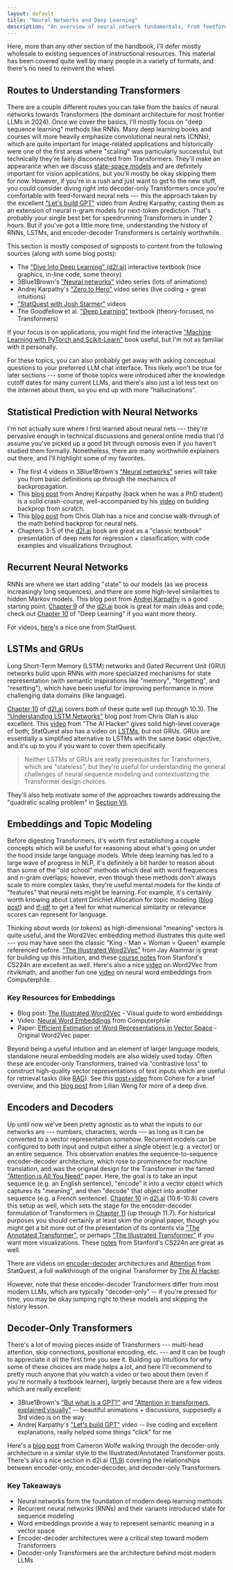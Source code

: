 ```yaml
---
layout: default
title: "Neural Networks and Deep Learning"
description: "An overview of neural network fundamentals, from feedforward nets to LSTMs and Transformers."
---
```


<link rel="stylesheet" href="{{ '/assets/css/section-academic.css' | relative_url }}">

<div class="key-concept">
  Here, more than any other section of the handbook, I'll defer mostly wholesale to existing sequences of instructional resources. This material has been covered quite well by many people in a variety of formats, and there's no need to reinvent the wheel.
</div>

<h2 id="routes-to-transformers">Routes to Understanding Transformers</h2>

There are a couple different routes you can take from the basics of neural networks towards Transformers (the dominant architecture for most frontier LLMs in 2024). Once we cover the basics, I'll mostly focus on "deep sequence learning" methods like RNNs. Many deep learning books and courses will more heavily emphasize convolutional neural nets (CNNs), which are quite important for image-related applications and historically were one of the first areas where "scaling" was particularly successful, but technically they're fairly disconnected from Transformers. They'll make an appearance when we discuss [state-space models](#structured-state-space-models) and are definitely important for vision applications, but you'll mostly be okay skipping them for now. However, if you're in a rush and just want to get to the new stuff, you could consider diving right into decoder-only Transformers once you're comfortable with feed-forward neural nets --- this the approach taken by the excellent ["Let's build GPT"](https://www.youtube.com/watch?v=kCc8FmEb1nY) video from Andrej Karpathy, casting them as an extension of neural n-gram models for next-token prediction. That's probably your single best bet for speedrunning Transformers in under 2 hours. But if you've got a little more time, understanding the history of RNNs, LSTMs, and encoder-decoder Transformers is certainly worthwhile.

This section is mostly composed of signposts to content from the following sources (along with some blog posts):

- The ["Dive Into Deep Learning" (d2l.ai)](http://d2l.ai) interactive textbook (nice graphics, in-line code, some theory)
- 3Blue1Brown's ["Neural networks"](https://www.youtube.com/watch?v=aircAruvnKk&list=PLZHQObOWTQDNU6R1_67000Dx_ZCJB-3pi) video series (lots of animations)
- Andrej Karpathy's ["Zero to Hero"](https://www.youtube.com/watch?v=VMj-3S1tku0&list=PLAqhIrjkxbuWI23v9cThsA9GvCAUhRvKZ) video series (live coding + great intuitions)
- ["StatQuest with Josh Starmer"](https://www.youtube.com/@statquest) videos
- The Goodfellow et al. ["Deep Learning"](https://www.deeplearningbook.org/) textbook (theory-focused, no Transformers)

If your focus is on applications, you might find the interactive ["Machine Learning with PyTorch and Scikit-Learn"](https://github.com/rasbt/machine-learning-book/tree/main) book useful, but I'm not as familiar with it personally.

For these topics, you can also probably get away with asking conceptual questions to your preferred LLM chat interface. This likely won't be true for later sections --- some of those topics were introduced after the knowledge cutoff dates for many current LLMs, and there's also just a lot less text on the internet about them, so you end up with more "hallucinations".

<h2 id="neural-nets">Statistical Prediction with Neural Networks</h2>

I'm not actually sure where I first learned about neural nets --- they're pervasive enough in technical discussions and general online media that I'd assume you've picked up a good bit through osmosis even if you haven't studied them formally. Nonetheless, there are many worthwhile explainers out there, and I'll highlight some of my favorites.

- The first 4 videos in 3Blue1Brown's ["Neural networks"](https://www.youtube.com/watch?v=aircAruvnKk&list=PLZHQObOWTQDNU6R1_67000Dx_ZCJB-3pi) series will take you from basic definitions up through the mechanics of backpropagation.
- This [blog post](https://karpathy.github.io/neuralnets/) from Andrej Karpathy (back when he was a PhD student) is a solid crash-course, well-accompanied by his [video](https://www.youtube.com/watch?v=VMj-3S1tku0) on building backprop from scratch.
- This [blog post](https://colah.github.io/posts/2015-08-Backprop/) from Chris Olah has a nice and concise walk-through of the math behind backprop for neural nets.
- Chapters 3-5 of the [d2l.ai](http://d2l.ai) book are great as a "classic textbook" presentation of deep nets for regression + classification, with code examples and visualizations throughout.

<h2 id="recurrent-neural-networks">Recurrent Neural Networks</h2>

RNNs are where we start adding "state" to our models (as we process increasingly long sequences), and there are some high-level similarities to hidden Markov models. This blog post from [Andrej Karpathy](https://karpathy.github.io/2015/05/21/rnn-effectiveness/) is a good starting point. [Chapter 9](https://d2l.ai/chapter_recurrent-neural-networks/index.html) of the [d2l.ai](http://d2l.ai) book is great for main ideas and code; check out [Chapter 10](https://www.deeplearningbook.org/contents/rnn.html) of "Deep Learning" if you want more theory.

For videos, [here](https://www.youtube.com/watch?v=AsNTP8Kwu80)'s a nice one from StatQuest.

<h2 id="lstms-grus">LSTMs and GRUs</h2>

Long Short-Term Memory (LSTM) networks and Gated Recurrent Unit (GRU) networks build upon RNNs with more specialized mechanisms for state representation (with semantic inspirations like "memory", "forgetting", and "resetting"), which have been useful for improving performance in more challenging data domains (like language).

[Chapter 10](https://d2l.ai/chapter_recurrent-modern/index.html) of [d2l.ai](http://d2l.ai) covers both of these quite well (up through 10.3). The ["Understanding LSTM Networks"](https://colah.github.io/posts/2015-08-Understanding-LSTMs/) blog post from Chris Olah is also excellent. This [video](https://www.youtube.com/watch?v=8HyCNIVRbSU) from "The AI Hacker" gives solid high-level coverage of both; StatQuest also has a video on [LSTMs](https://www.youtube.com/watch?v=YCzL96nL7j0), but not GRUs. GRUs are essentially a simplified alternative to LSTMs with the same basic objective, and it's up to you if you want to cover them specifically.

<blockquote>
  Neither LSTMs or GRUs are really prerequisites for Transformers, which are "stateless", but they're useful for understanding the general challenges of neural sequence modeling and contextualizing the Transformer design choices.
</blockquote>

They'll also help motivate some of the approaches towards addressing the "quadratic scaling problem" in [Section VII](#s7).

<h2 id="embeddings">Embeddings and Topic Modeling</h2>

Before digesting Transformers, it's worth first establishing a couple concepts which will be useful for reasoning about what's going on under the hood inside large language models. While deep learning has led to a large wave of progress in NLP, it's definitely a bit harder to reason about than some of the "old school" methods which deal with word frequencies and n-gram overlaps; however, even though these methods don't always scale to more complex tasks, they're useful mental models for the kinds of "features" that neural nets might be learning. For example, it's certainly worth knowing about Latent Dirichlet Allocation for topic modeling ([blog post](https://towardsdatascience.com/latent-dirichlet-allocation-lda-9d1cd064ffa2)) and [tf-idf](https://jaketae.github.io/study/tf-idf/) to get a feel for what numerical similarity or relevance scores can represent for language.

Thinking about words (or tokens) as high-dimensional "meaning" vectors is quite useful, and the Word2Vec embedding method illustrates this quite well --- you may have seen the classic "King - Man + Woman = Queen" example referenced before. ["The Illustrated Word2Vec"](https://jalammar.github.io/illustrated-word2vec/) from Jay Alammar is great for building up this intuition, and these [course notes](https://web.stanford.edu/class/cs224n/readings/cs224n_winter2023_lecture1_notes_draft.pdf) from Stanford's CS224n are excellent as well. Here's also a nice [video](https://www.youtube.com/watch?v=f7o8aDNxf7k) on Word2Vec from ritvikmath, and another fun one [video](https://www.youtube.com/watch?v=gQddtTdmG_8) on neural word embeddings from Computerphile.

<div class="resource-links">
  <h3>Key Resources for Embeddings</h3>
  <ul>
    <li>Blog post: <a href="https://jalammar.github.io/illustrated-word2vec/">The Illustrated Word2Vec</a> - Visual guide to word embeddings</li>
    <li>Video: <a href="https://www.youtube.com/watch?v=gQddtTdmG_8">Neural Word Embeddings</a> from Computerphile</li>
    <li>Paper: <a href="https://arxiv.org/pdf/1301.3781.pdf">Efficient Estimation of Word Representations in Vector Space</a> - Original Word2Vec paper</li>
  </ul>
</div>

Beyond being a useful intuition and an element of larger language models, standalone neural embedding models are also widely used today. Often these are encoder-only Transformers, trained via "contrastive loss" to construct high-quality vector representations of text inputs which are useful for retrieval tasks (like [RAG](#retrieval-augmented-generation)). See this [post+video](https://docs.cohere.com/docs/text-embeddings) from Cohere for a brief overview, and this [blog post](https://lilianweng.github.io/posts/2021-05-31-contrastive/) from Lilian Weng for more of a deep dive.

<h2 id="encoder-decoder">Encoders and Decoders</h2>

Up until now we've been pretty agnostic as to what the inputs to our networks are --- numbers, characters, words --- as long as it can be converted to a vector representation somehow. Recurrent models can be configured to both input and output either a single object (e.g. a vector) or an entire sequence. This observation enables the sequence-to-sequence encoder-decoder architecture, which rose to prominence for machine translation, and was the original design for the Transformer in the famed ["Attention is All You Need"](https://arxiv.org/abs/1706.03762) paper. Here, the goal is to take an input sequence (e.g. an English sentence), "encode" it into a vector object which captures its "meaning", and then "decode" that object into another sequence (e.g. a French sentence). [Chapter 10](https://d2l.ai/chapter_recurrent-modern/index.html) in [d2l.ai](http://d2l.ai) (10.6-10.8) covers this setup as well, which sets the stage for the encoder-decoder formulation of Transformers in [Chapter 11](https://d2l.ai/chapter_attention-mechanisms-and-transformers/index.html) (up through 11.7). For historical purposes you should certainly at least skim the original paper, though you might get a bit more out of the presentation of its contents via ["The Annotated Transformer"](https://nlp.seas.harvard.edu/annotated-transformer/), or perhaps ["The Illustrated Transformer"](https://jalammar.github.io/illustrated-transformer/) if you want more visualizations. These [notes](https://web.stanford.edu/class/cs224n/readings/cs224n-self-attention-transformers-2023_draft.pdf) from Stanford's CS224n are great as well.

There are videos on [encoder-decoder](https://www.youtube.com/watch?v=L8HKweZIOmg) architectures and [Attention](https://www.youtube.com/watch?v=PSs6nxngL6k) from StatQuest, a full walkthrough of the original Transformer by [The AI Hacker](https://www.youtube.com/watch?v=4Bdc55j80l8).

However, note that these encoder-decoder Transformers differ from most modern LLMs, which are typically "decoder-only" -- if you're pressed for time, you may be okay jumping right to these models and skipping the history lesson.

<h2 id="decoder-transformers">Decoder-Only Transformers</h2>

There's a lot of moving pieces inside of Transformers --- multi-head attention, skip connections, positional encoding, etc. --- and it can be tough to appreciate it all the first time you see it. Building up intuitions for why some of these choices are made helps a lot, and here I'll recommend to pretty much anyone that you watch a video or two about them (even if you're normally a textbook learner), largely because there are a few videos which are really excellent:

- 3Blue1Brown's ["But what is a GPT?"](https://www.youtube.com/watch?v=wjZofJX0v4M) and ["Attention in transformers, explained visually"](https://www.youtube.com/watch?v=kCc8FmEb1nY) -- beautiful animations + discussions, supposedly a 3rd video is on the way
- Andrej Karpathy's ["Let's build GPT"](https://www.youtube.com/watch?v=kCc8FmEb1nY) video -- live coding and excellent explanations, really helped some things "click" for me

Here's a [blog post](https://cameronrwolfe.substack.com/p/decoder-only-transformers-the-workhorse) from Cameron Wolfe walking through the decoder-only architecture in a similar style to the Illustrated/Annotated Transformer posts. There's also a nice section in d2l.ai ([11.9](https://d2l.ai/chapter_attention-mechanisms-and-transformers/large-pretraining-transformers.html)) covering the relationships between encoder-only, encoder-decoder, and decoder-only Transformers.

<div class="summary-section">
  <h3>Key Takeaways</h3>
  <ul>
    <li>Neural networks form the foundation of modern deep learning methods</li>
    <li>Recurrent neural networks (RNNs) and their variants introduced state for sequence modeling</li>
    <li>Word embeddings provide a way to represent semantic meaning in a vector space</li>
    <li>Encoder-decoder architectures were a critical step toward modern Transformers</li>
    <li>Decoder-only Transformers are the architecture behind most modern LLMs</li>
  </ul>
</div>

<script>
    window.prevSection = "/content/handbooks/generative-ai/section1/";
    window.nextSection = "/content/handbooks/generative-ai/section3/";
</script>
<script src="{{ '/assets/js/section-academic.js' | relative_url }}"></script>
